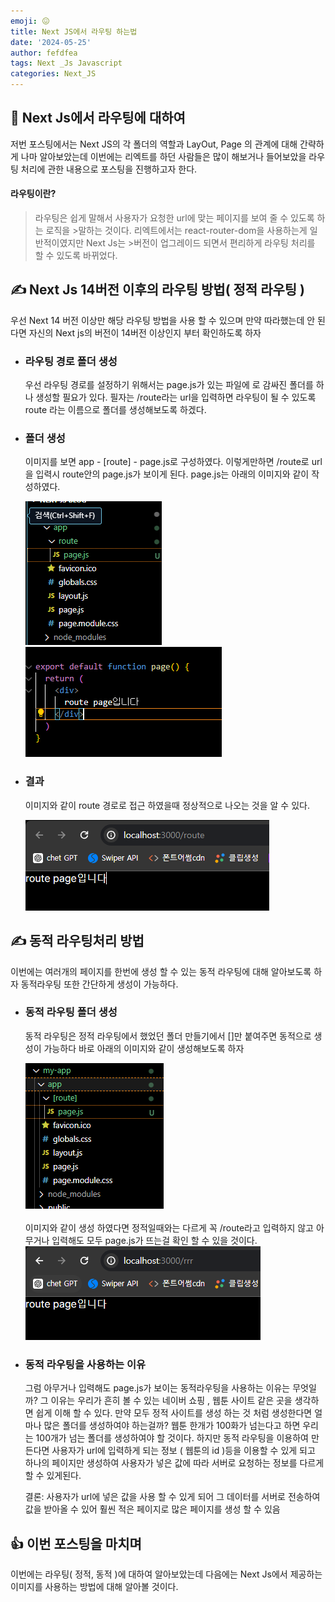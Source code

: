 ```yaml
---
emoji: 😖
title: Next JS에서 라우팅 하는법
date: '2024-05-25'
author: fefdfea
tags: Next _Js Javascript
categories: Next_JS
---
```


## 🥸 Next Js에서 라우팅에 대하여

저번 포스팅에서는 Next JS의 각 폴더의 역할과 LayOut, Page 의 관계에 대해 간략하게 나마 알아보았는데 이번에는 리엑트를 하던 사람들은 많이 해보거나 들어보았을 라우팅 처리에 관한 내용으로 포스팅을 진행하고자 한다.

#### 라우팅이란?

> 라우팅은 쉽게 말해서 사용자가 요청한 url에 맞는 페이지를 보여 줄 수 있도록 하는 로직을 >말하는 것이다. 리엑트에서는 react-router-dom을 사용하는게 일반적이였지만 Next Js는 >버전이 업그레이드 되면서 편리하게 라우팅 처리를 할 수 있도록 바뀌었다.

## ✍️ Next Js 14버전 이후의 라우팅 방법( 정적 라우팅 )

우선 Next 14 버전 이상만 해당 라우팅 방법을 사용 할 수 있으며 만약 따라했는데 안 된다면 자신의 Next js의 버전이 14버전 이상인지 부터 확인하도록 하자

- ### 라우팅 경로 폴더 생성

  우선 라우팅 경로를 설정하기 위해서는 page.js가 있는 파일에 로 감싸진 폴더를 하나 생성할 필요가 있다. 필자는 /route라는 url을 입력하면 라우팅이 될 수 있도록 route 라는 이름으로 폴더를 생성해보도록 하겠다.

- ### 폴더 생성

  이미지를 보면 app - [route] - page.js로 구성하였다. 이렇게만하면 /route로 url을 입력시 route안의 page.js가 보이게 된다. page.js는 아래의 이미지와 같이 작성하였다.

  <img src="./staticRouteExample.png" alt="라우팅 폴더 생성 예시">
  <img src="./staticPage.png" alt="page.js 파일">

- ### 결과

  이미지와 같이 route 경로로 접근 하였을때 정상적으로 나오는 것을 알 수 있다.

  <img src="./staticResult.png" alt="성공 이미지">

## ✍️ 동적 라우팅처리 방법

이번에는 여러개의 페이지를 한번에 생성 할 수 있는 동적 라우팅에 대해 알아보도록 하자 동적라우팅 또한 간단하게 생성이 가능하다.

- ### 동적 라우팅 폴더 생성

  동적 라우팅은 정적 라우팅에서 했었던 폴더 만들기에서 []만 붙여주면 동적으로 생성이 가능하다 바로 아래의 이미지와 같이 생성해보도록 하자

  <img src="./routeExample.png" alt="동적 라우팅 처리 이미지">

  <br>
  <br>
    이미지와 같이 생성 하였다면 정적일때와는 다르게 꼭 /route라고 입력하지 않고 아무거나 입력해도 모두 page.js가 뜨는걸 확인 할 수 있을 것이다.

    <br>
    <img src="./dynamicResult.png" alt="동적 라우팅 처리 이미지">

- ### 동적 라우팅을 사용하는 이유

  그럼 아무거나 입력해도 page.js가 보이는 동적라우팅을 사용하는 이유는 무엇일까? 그 이유는 우리가 흔히 볼 수 있는 네이버 쇼핑 , 웹툰 사이트 같은 곳을 생각하면 쉽게 이해 할 수 있다. 만약 모두 정적 사이트를 생성 하는 것 처럼 생성한다면 얼마나 많은 폴더를 생성하여야 하는걸까? 웹툰 한개가 100화가 넘는다고 하면 우리는 100개가 넘는 폴더를 생성하여야 할 것이다. 하지만 동적 라우팅을 이용하여 만든다면 사용자가 url에 입력하게 되는 정보 ( 웹툰의 id )등을 이용할 수 있게 되고 하나의 페이지만 생성하여 사용자가 넣은 값에 따라 서버로 요청하는 정보를 다르게 할 수 있게된다.

  결론: 사용자가 url에 넣은 값을 사용 할 수 있게 되어 그 데이터를 서버로 전송하여 값을 받아올 수 있어 훨씬 적은 페이지로 많은 페이지를 생성 할 수 있음

## 👍 이번 포스팅을 마치며

이번에는 라우팅( 정적, 동적 )에 대하여 알아보았는데 다음에는 Next Js에서 제공하는 이미지를 사용하는 방법에 대해 알아볼 것이다.
